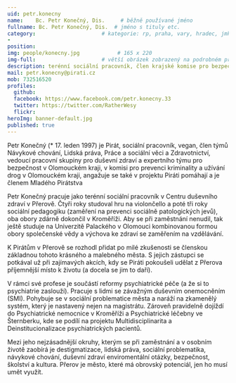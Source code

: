 ```yaml
---
uid: petr.konecny
name:    Bc. Petr Konečný, Dis.     # běžně používané jméno
fullname: Bc. Petr Konečný, Dis.  # jméno s tituly etc.
category:                     # kategorie: rp, praha, vary, hradec, jmk, senat
- 
position: 
img: people/konecny.jpg            # 165 x 220
img-full:                     # větší obrázek zobrazený na podrobném profilu
description: terénní sociální pracovník, člen krajské komise pro bezpečnost a prevenci kriminality          # kratký popis, max 160 znaků
mail: petr.konecny@pirati.cz
mob: 732516520
profiles:
  github:
  facebook: https://www.facebook.com/petr.konecny.33
  twitter: https://twitter.com/RatherWesy        
  flickr: 
heroImg: banner-default.jpg
published: true
---
```

Petr Konečný (* 17. leden 1997) je Pirát, sociální pracovník, vegan, člen týmů Návykové chování, Lidská práva, Práce a sociální věci a Zdravotnictví, vedoucí pracovní skupiny pro duševní zdraví a expertního týmu pro bezpečnost v Olomouckém kraji, v komisi pro prevenci kriminality a užívání drog v Olomouckém kraji, angažuje se také v projektu Piráti pomáhají a je členem Mladého Pirátstva

Petr Konečný pracuje jako terénní sociální pracovník v Centru duševního zdraví v Přerově. Čtyři roky studoval hru na violončello a poté tři roky sociální pedagogiku (zaměření na prevenci sociálně patologických jevů), oba obory zdárně dokončil v Kroměříži. Aby se při zaměstnání nenudil, tak ještě studuje na Univerzitě Palackého v Olomouci kombinovanou formou obory společenské vědy a výchova ke zdraví se zaměřením na vzdělávání.

K Pirátům v Přerově se rozhodl přidat po milé zkušenosti se členskou základnou tohoto krásného a malebného města. S jejich zástupci se potkával už při zajímavých akcích, kdy se Piráti pokoušeli udělat z Přerova příjemnější místo k životu (a docela se jim to daří).

V rámci své profese je součástí reformy psychiatrické péče (a že si to psychiatrie zaslouží). Pracuje s lidmi se závažným duševním onemocněním (SMI). Pohybuje se v sociální problematice města a naráží na zkamenělý systém, který je nastavený nejen na magistrátu. Zároveň pravidelně dojíždí do Psychiatrické nemocnice v Kroměříži a Psychiatrické léčebny ve Šternberku, kde se podílí na projektu Multidisciplinarita a Deinstitucionalizace psychiatrických pacientů.

Mezi jeho nejzásadnější okruhy, kterým se při zaměstnání a v osobním životě zaobírá je destigmatizace, lidská práva, sociální problematika, návykové chování, duševní zdraví enviromentální otázky, bezpečnost, školství a kultura. Přerov je město, které má obrovský potenciál, jen ho musí umět využít.
